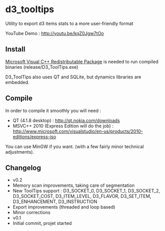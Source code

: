 d3_tooltips
===========

Utility to export d3 items stats to a more user-friendly format

YouTube Demo : http://youtu.be/kqZ0Jgw7tOo

Install
-------

<a href="http://www.microsoft.com/en-us/download/details.aspx?id=5555">Microsoft Visual C++ Redistributable Package</a> is needed to run compiled binaries (release/D3_ToolTips.exe)

D3_ToolTips also uses QT and SQLite, but dynamics libraries are embedded.

Compile
----------

In order to compile it smoothly you will need :
 - QT (4.1.8 desktop) : http://qt.nokia.com/downloads
 - MSVC++ 2010 (Express Edition will do the job) : http://www.microsoft.com/visualstudio/en-us/products/2010-editions/express-iso

You can use MinGW if you want. (with a few fairly minor technical adjustments).

Changelog
---------
 - v0.2
  - Memory scan improvements, taking care of segmentation
  - New ToolTips support : D3_SOCKET_0, D3_SOCKET_1, D3_SOCKET_2, D3_SOCKET_COST, D3_ITEM_LEVEL, D3_FLAVOR, D3_SET_ITEM, D3_ENHANCEMENT, D3_INSTRUCTION
  - Export improvements (threaded and loop based)
  - Minor corrections
 - v0.1
  - Initial commit, projet started
